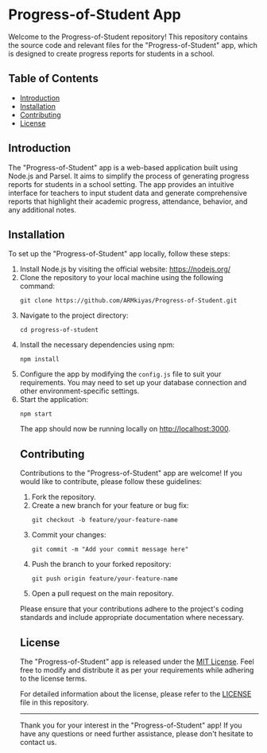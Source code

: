 <h1>Progress-of-Student App</h1>

<p>Welcome to the Progress-of-Student repository! This repository contains the source code and relevant files for the "Progress-of-Student" app, which is designed to create progress reports for students in a school.</p>

<h2>Table of Contents</h2>

<ul>
  <li><a href="#introduction">Introduction</a></li>
  <li><a href="#installation">Installation</a></li>
  <li><a href="#contributing">Contributing</a></li>
  <li><a href="#license">License</a></li>
</ul>

<h2>Introduction</h2>

<p>The "Progress-of-Student" app is a web-based application built using Node.js and Parsel. It aims to simplify the process of generating progress reports for students in a school setting. The app provides an intuitive interface for teachers to input student data and generate comprehensive reports that highlight their academic progress, attendance, behavior, and any additional notes.</p>


<h2>Installation</h2>

<p>To set up the "Progress-of-Student" app locally, follow these steps:</p>

<ol>
  <li>Install Node.js by visiting the official website: <a href="https://nodejs.org/">https://nodejs.org/</a></li>
  <li>Clone the repository to your local machine using the following command:</li>

<pre><code>git clone https://github.com/ARMkiyas/Progress-of-Student.git</code></pre>

  <li>Navigate to the project directory:</li>

<pre><code>cd progress-of-student</code></pre>

  <li>Install the necessary dependencies using npm:</li>

<pre><code>npm install</code></pre>

  <li>Configure the app by modifying the <code>config.js</code> file to suit your requirements. You may need to set up your database connection and other environment-specific settings.</li>
  <li>Start the application:</li>

<pre><code>npm start</code></pre>

<p>The app should now be running locally on <a href="http://localhost:3000">http://localhost:3000</a>.</p>


<h2>Contributing</h2>

<p>Contributions to the "Progress-of-Student" app are welcome! If you would like to contribute, please follow these guidelines:</p>

<ol>
  <li>Fork the repository.</li>
  <li>Create a new branch for your feature or bug fix:</li>

<pre><code>git checkout -b feature/your-feature-name</code></pre>

  <li>Commit your changes:</li>

<pre><code>git commit -m "Add your commit message here"</code></pre>

  <li>Push the branch to your forked repository:</li>

<pre><code>git push origin feature/your-feature-name</code></pre>

  <li>Open a pull request on the main repository.</li>
</ol>

<p>Please ensure that your contributions adhere to the project's coding standards and include appropriate documentation where necessary.</p>

<h2>License</h2>

<p>The "Progress-of-Student" app is released under the <a href="LICENSE">MIT License</a>. Feel free to modify and distribute it as per your requirements while adhering to the license terms.</p>

<p>For detailed information about the license, please refer to the <a href="LICENSE">LICENSE</a> file in this repository.</p>

<hr>

<p>Thank you for your interest in the "Progress-of-Student" app! If you have any questions or need further assistance, please don't hesitate to contact us.</p>
